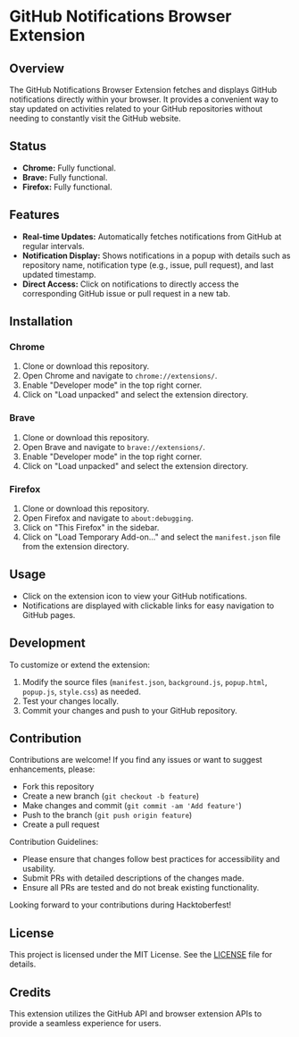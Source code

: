 # GitHub Notifications Browser Extension

## Overview

The GitHub Notifications Browser Extension fetches and displays GitHub notifications directly within your browser. It provides a convenient way to stay updated on activities related to your GitHub repositories without needing to constantly visit the GitHub website.

## Status

- **Chrome:** Fully functional.
- **Brave:** Fully functional.
- **Firefox:** Fully functional.

## Features

- **Real-time Updates:** Automatically fetches notifications from GitHub at regular intervals.
- **Notification Display:** Shows notifications in a popup with details such as repository name, notification type (e.g., issue, pull request), and last updated timestamp.
- **Direct Access:** Click on notifications to directly access the corresponding GitHub issue or pull request in a new tab.

## Installation

### Chrome

1. Clone or download this repository.
2. Open Chrome and navigate to `chrome://extensions/`.
3. Enable "Developer mode" in the top right corner.
4. Click on "Load unpacked" and select the extension directory.

### Brave

1. Clone or download this repository.
2. Open Brave and navigate to `brave://extensions/`.
3. Enable "Developer mode" in the top right corner.
4. Click on "Load unpacked" and select the extension directory.

### Firefox

1. Clone or download this repository.
2. Open Firefox and navigate to `about:debugging`.
3. Click on "This Firefox" in the sidebar.
4. Click on "Load Temporary Add-on..." and select the `manifest.json` file from the extension directory.

## Usage

- Click on the extension icon to view your GitHub notifications.
- Notifications are displayed with clickable links for easy navigation to GitHub pages.

## Development

To customize or extend the extension:

1. Modify the source files (`manifest.json`, `background.js`, `popup.html`, `popup.js`, `style.css`) as needed.
2. Test your changes locally.
3. Commit your changes and push to your GitHub repository.

## Contribution

Contributions are welcome! If you find any issues or want to suggest enhancements, please:
- Fork this repository
- Create a new branch (`git checkout -b feature`)
- Make changes and commit (`git commit -am 'Add feature'`)
- Push to the branch (`git push origin feature`)
- Create a pull request

Contribution Guidelines:

- Please ensure that changes follow best practices for accessibility and usability.
- Submit PRs with detailed descriptions of the changes made.
- Ensure all PRs are tested and do not break existing functionality.

Looking forward to your contributions during Hacktoberfest!

## License

This project is licensed under the MIT License. See the [LICENSE](LICENSE) file for details.

## Credits

This extension utilizes the GitHub API and browser extension APIs to provide a seamless experience for users.
